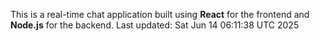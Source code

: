 This is a real-time chat application built using **React** for the frontend and **Node.js** for the backend.
Last updated: Sat Jun 14 06:11:38 UTC 2025
